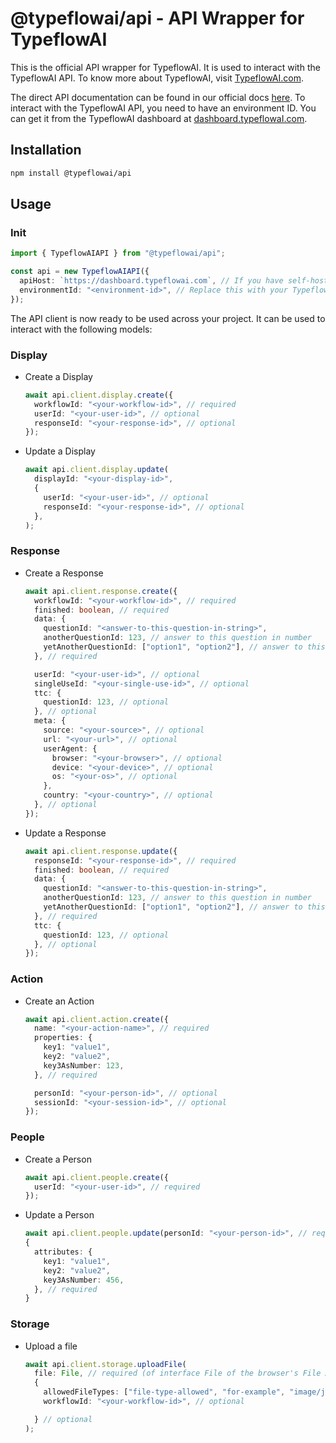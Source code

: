 # @typeflowai/api - API Wrapper for TypeflowAI

This is the official API wrapper for TypeflowAI. It is used to interact with the TypeflowAI API. To know more about TypeflowAI, visit [TypeflowAI.com](https://typeflowaI.com).

The direct API documentation can be found in our official docs [here](https://typeflowaI.com/docs/api/client/overview). To interact with the TypeflowAI API, you need to have an environment ID. You can get it from the TypeflowAI dashboard at [dashboard.typeflowaI.com](https://dashboard.typeflowaI.com).

## Installation

```bash
npm install @typeflowai/api
```

## Usage

### Init

```ts
import { TypeflowAIAPI } from "@typeflowai/api";

const api = new TypeflowAIAPI({
  apiHost: `https://dashboard.typeflowai.com`, // If you have self-hosted TypeflowAI, change this to your self hosted instance's URL
  environmentId: "<environment-id>", // Replace this with your TypeflowAI environment ID
});
```

The API client is now ready to be used across your project. It can be used to interact with the following models:

### Display

- Create a Display

  ```ts
  await api.client.display.create({
    workflowId: "<your-workflow-id>", // required
    userId: "<your-user-id>", // optional
    responseId: "<your-response-id>", // optional
  });
  ```

- Update a Display

  ```ts
  await api.client.display.update(
    displayId: "<your-display-id>",
    {
      userId: "<your-user-id>", // optional
      responseId: "<your-response-id>", // optional
    },
  );
  ```

### Response

- Create a Response

  ```ts
  await api.client.response.create({
    workflowId: "<your-workflow-id>", // required
    finished: boolean, // required
    data: {
      questionId: "<answer-to-this-question-in-string>",
      anotherQuestionId: 123, // answer to this question in number
      yetAnotherQuestionId: ["option1", "option2"], // answer to this question in array,
    }, // required

    userId: "<your-user-id>", // optional
    singleUseId: "<your-single-use-id>", // optional
    ttc: {
      questionId: 123, // optional
    }, // optional
    meta: {
      source: "<your-source>", // optional
      url: "<your-url>", // optional
      userAgent: {
        browser: "<your-browser>", // optional
        device: "<your-device>", // optional
        os: "<your-os>", // optional
      },
      country: "<your-country>", // optional
    }, // optional
  });
  ```

- Update a Response

  ```ts
  await api.client.response.update({
    responseId: "<your-response-id>", // required
    finished: boolean, // required
    data: {
      questionId: "<answer-to-this-question-in-string>",
      anotherQuestionId: 123, // answer to this question in number
      yetAnotherQuestionId: ["option1", "option2"], // answer to this question in array,
    }, // required
    ttc: {
      questionId: 123, // optional
    }, // optional
  });
  ```

### Action

- Create an Action

  ```ts
  await api.client.action.create({
    name: "<your-action-name>", // required
    properties: {
      key1: "value1",
      key2: "value2",
      key3AsNumber: 123,
    }, // required

    personId: "<your-person-id>", // optional
    sessionId: "<your-session-id>", // optional
  });
  ```

### People

- Create a Person

  ```ts
  await api.client.people.create({
    userId: "<your-user-id>", // required
  });
  ```

- Update a Person

  ```ts
  await api.client.people.update(personId: "<your-person-id>", // required
  {
    attributes: {
      key1: "value1",
      key2: "value2",
      key3AsNumber: 456,
    }, // required
  }
  ```

### Storage

- Upload a file

  ```ts
  await api.client.storage.uploadFile(
    file: File, // required (of interface File of the browser's File API)
    {
      allowedFileTypes: ["file-type-allowed", "for-example", "image/jpeg"], // optional
      workflowId: "<your-workflow-id>", // optional

    } // optional
  );
  ```